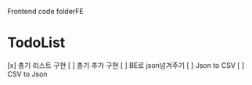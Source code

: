 Frontend code folderFE 

# TodoList
[x] 총기 리스트 구현
[ ] 총기 추가 구현
[ ] BE로 json넘겨주기
[ ] Json to CSV
[ ] CSV to Json
